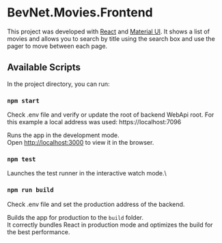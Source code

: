 # BevNet.Movies.Frontend

This project was developed with [React](https://reactjs.org) and [Material UI](https://github.com/mui/material-ui). 
It shows a list of movies and allows you to search by title using the search box and use the pager to move between each page.

## Available Scripts

In the project directory, you can run:

### `npm start`

Check .env file and verify or update the root of backend WebApi root.
For this example a local address was used: https://localhost:7096

Runs the app in the development mode.\
Open [http://localhost:3000](http://localhost:3000) to view it in the browser.


### `npm test`

Launches the test runner in the interactive watch mode.\

### `npm run build`

Check .env file and set the production address of the backend.

Builds the app for production to the `build` folder.\
It correctly bundles React in production mode and optimizes the build for the best performance.

